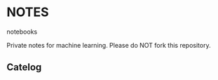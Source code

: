 # NOTES
notebooks

Private notes for machine learning. Please do NOT fork this repository.

## Catelog
